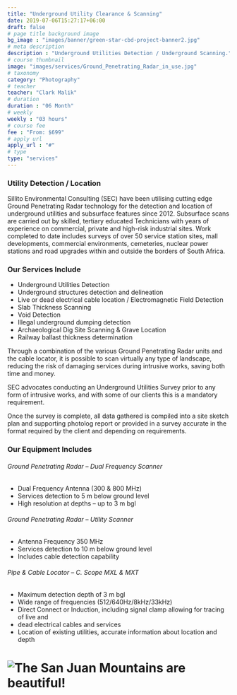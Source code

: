 ```yaml
---
title: "Underground Utility Clearance & Scanning"
date: 2019-07-06T15:27:17+06:00
draft: false
# page title background image
bg_image : "images/banner/green-star-cbd-project-banner2.jpg"
# meta description
description : "Underground Utilities Detection / Underground Scanning."
# course thumbnail
image: "images/services/Ground_Penetrating_Radar_in_use.jpg"
# taxonomy
category: "Photography"
# teacher
teacher: "Clark Malik"
# duration
duration : "06 Month"
# weekly
weekly : "03 hours"
# course fee
fee : "From: $699"
# apply url
apply_url : "#"
# type
type: "services"
---
```



### Utility Detection / Location
Sillito Environmental Consulting (SEC) have been utilising cutting edge Ground Penetrating Radar technology for the detection and location of underground utilities and subsurface features since 2012. Subsurface scans are carried out by skilled, tertiary educated Technicians with years of experience on commercial, private and high-risk industrial sites. Work completed to date includes surveys of over 50 service station sites, mall developments, commercial environments, cemeteries, nuclear power stations and road upgrades within and outside the borders of South Africa.



### Our Services Include
* Underground Utilities Detection
* Underground structures detection and delineation
* Live or dead electrical cable location / Electromagnetic Field Detection
* Slab Thickness Scanning
* Void Detection
* Illegal underground dumping detection
* Archaeological Dig Site Scanning & Grave Location
* Railway ballast thickness determination

Through a combination of the various Ground Penetrating Radar units and the cable locator, it is possible to scan virtually any type of landscape, reducing the risk of damaging services during intrusive works, saving both time and money.

SEC advocates conducting an Underground Utilities Survey prior to any form of intrusive works, and with some of our clients this is a mandatory requirement.

Once the survey is complete, all data gathered is compiled into a site sketch plan and supporting photolog report or provided in a survey accurate in the format required by the client and depending on requirements.

### Our Equipment Includes
###### Ground Penetrating Radar – Dual Frequency Scanner
* Dual Frequency Antenna (300 & 800 MHz)
* Services detection to 5 m below ground level
* High resolution at depths – up to 3 m bgl

###### Ground Penetrating Radar – Utility Scanner
* Antenna Frequency 350 MHz
* Services detection to 10 m below ground level
* Includes cable detection capability

###### Pipe & Cable Locator – C. Scope MXL & MXT
* Maximum detection depth of 3 m bgl
* Wide range of frequencies (512/640Hz/8kHz/33kHz)
* Direct Connect or Induction, including signal clamp allowing for tracing of live and
* dead electrical cables and services
* Location of existing utilities, accurate information about location and depth


#   ![The San Juan Mountains are beautiful!](/images/services/underground-utlities-detection21.jpg "San Juan Mountains")
